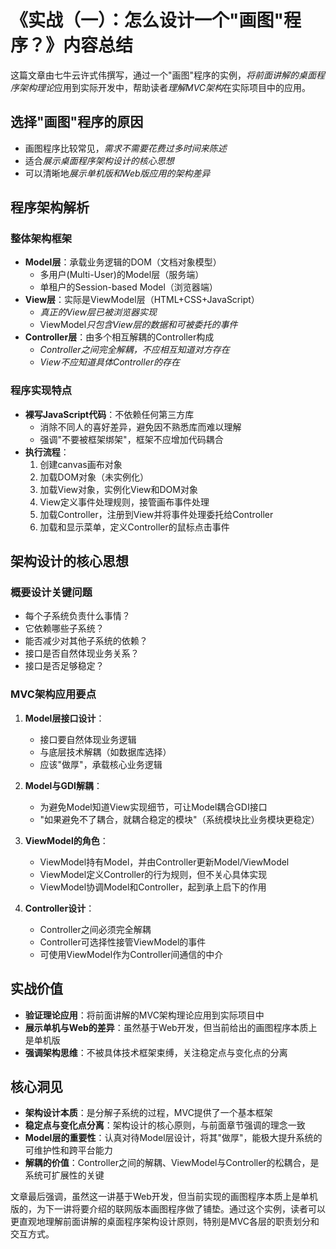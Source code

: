 # 《实战（一）：怎么设计一个"画图"程序？》内容总结

这篇文章由七牛云许式伟撰写，通过一个"画图"程序的实例，*将前面讲解的桌面程序架构理论*应用到实际开发中，帮助读者*理解MVC架构*在实际项目中的应用。

## 选择"画图"程序的原因

- 画图程序比较常见，*需求不需要花费过多时间来陈述*
- 适合*展示桌面程序架构设计的核心思想*
- 可以清晰地*展示单机版和Web版应用的架构差异*

## 程序架构解析

### 整体架构框架
- **Model层**：承载业务逻辑的DOM（文档对象模型）
  - 多用户(Multi-User)的Model层（服务端）
  - 单租户的Session-based Model（浏览器端）
- **View层**：实际是ViewModel层（HTML+CSS+JavaScript）
  - *真正的View层已被浏览器实现*
  - ViewModel*只包含View层的数据和可被委托的事件*
- **Controller层**：由多个相互解耦的Controller构成
  - *Controller之间完全解耦，不应相互知道对方存在*
  - *View不应知道具体Controller的存在*

### 程序实现特点
- **裸写JavaScript代码**：不依赖任何第三方库
  - 消除不同人的喜好差异，避免因不熟悉库而难以理解
  - 强调"不要被框架绑架"，框架不应增加代码耦合
- **执行流程**：
  1. 创建canvas画布对象
  2. 加载DOM对象（未实例化）
  3. 加载View对象，实例化View和DOM对象
  4. View定义事件处理规则，接管画布事件处理
  5. 加载Controller，注册到View并将事件处理委托给Controller
  6. 加载和显示菜单，定义Controller的鼠标点击事件

## 架构设计的核心思想

### 概要设计关键问题
- 每个子系统负责什么事情？
- 它依赖哪些子系统？
- 能否减少对其他子系统的依赖？
- 接口是否自然体现业务关系？
- 接口是否足够稳定？

### MVC架构应用要点
1. **Model层接口设计**：
   - 接口要自然体现业务逻辑
   - 与底层技术解耦（如数据库选择）
   - 应该"做厚"，承载核心业务逻辑

2. **Model与GDI解耦**：
   - 为避免Model知道View实现细节，可让Model耦合GDI接口
   - "如果避免不了耦合，就耦合稳定的模块"（系统模块比业务模块更稳定）

3. **ViewModel的角色**：
   - ViewModel持有Model，并由Controller更新Model/ViewModel
   - ViewModel定义Controller的行为规则，但不关心具体实现
   - ViewModel协调Model和Controller，起到承上启下的作用

4. **Controller设计**：
   - Controller之间必须完全解耦
   - Controller可选择性接管ViewModel的事件
   - 可使用ViewModel作为Controller间通信的中介

## 实战价值

- **验证理论应用**：将前面讲解的MVC架构理论应用到实际项目中
- **展示单机与Web的差异**：虽然基于Web开发，但当前给出的画图程序本质上是单机版
- **强调架构思维**：不被具体技术框架束缚，关注稳定点与变化点的分离

## 核心洞见

- **架构设计本质**：是分解子系统的过程，MVC提供了一个基本框架
- **稳定点与变化点分离**：架构设计的核心原则，与前面章节强调的理念一致
- **Model层的重要性**：认真对待Model层设计，将其"做厚"，能极大提升系统的可维护性和跨平台能力
- **解耦的价值**：Controller之间的解耦、ViewModel与Controller的松耦合，是系统可扩展性的关键

文章最后强调，虽然这一讲基于Web开发，但当前实现的画图程序本质上是单机版的，为下一讲将要介绍的联网版本画图程序做了铺垫。通过这个实例，读者可以更直观地理解前面讲解的桌面程序架构设计原则，特别是MVC各层的职责划分和交互方式。